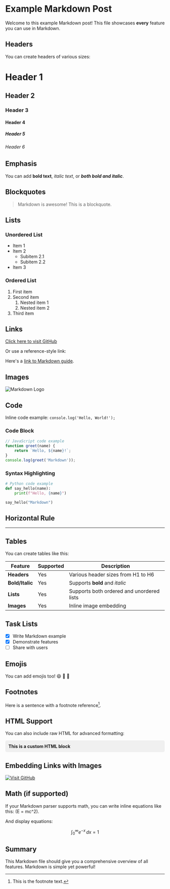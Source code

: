 
# Example Markdown Post

Welcome to this example Markdown post! This file showcases **every** feature you can use in Markdown.

## Headers

You can create headers of various sizes:

# Header 1
## Header 2
### Header 3
#### Header 4
##### Header 5
###### Header 6

## Emphasis

You can add **bold text**, *italic text*, or ***both bold and italic***.

## Blockquotes

> Markdown is awesome! This is a blockquote.

## Lists

### Unordered List

- Item 1
- Item 2
  - Subitem 2.1
  - Subitem 2.2
- Item 3

### Ordered List

1. First item
2. Second item
   1. Nested item 1
   2. Nested item 2
3. Third item

## Links

[Click here to visit GitHub](https://github.com)

Or use a reference-style link:

Here's a [link to Markdown guide][markdown-guide].

[markdown-guide]: https://www.markdownguide.org

## Images

![Markdown Logo](https://markdown-here.com/img/icon256.png)

## Code

Inline code example: `console.log('Hello, World!');`

### Code Block

```js
// JavaScript code example
function greet(name) {
    return `Hello, ${name}!`;
}
console.log(greet('Markdown'));
```

### Syntax Highlighting

```python
# Python code example
def say_hello(name):
    print(f"Hello, {name}")

say_hello("Markdown")
```

## Horizontal Rule

---

## Tables

You can create tables like this:

| Feature        | Supported  | Description                        |
|----------------|------------|------------------------------------|
| **Headers**    | Yes        | Various header sizes from H1 to H6 |
| **Bold/Italic**| Yes        | Supports **bold** and *italic*     |
| **Lists**      | Yes        | Supports both ordered and unordered lists |
| **Images**     | Yes        | Inline image embedding             |

## Task Lists

- [x] Write Markdown example
- [x] Demonstrate features
- [ ] Share with users

## Emojis

You can add emojis too! :smile: :tada: :rocket:

## Footnotes

Here is a sentence with a footnote reference[^1].

[^1]: This is the footnote text.

## HTML Support

You can also include raw HTML for advanced formatting:

<div style="background-color: #f0f0f0; padding: 10px; border-radius: 5px;">
  <strong>This is a custom HTML block</strong>
</div>

## Embedding Links with Images

[![Visit GitHub](https://github.githubassets.com/images/modules/logos_page/GitHub-Mark.png)](https://github.com)

## Math (if supported)

If your Markdown parser supports math, you can write inline equations like this: \(E = mc^2\).

And display equations:

$$
\int_0^\infty e^{-x} \, dx = 1
$$

## Summary

This Markdown file should give you a comprehensive overview of all features. Markdown is simple yet powerful!

